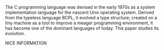 The C programming language was devised in the early 1970s as a system
implementation  language for the nascent Unix operating system.   Derived from
the  typeless  language  BCPL,  it  evolved  a  type  structure;  created  on  a  tiny
machine as a tool to improve a meager programming environment, it has become
one of the dominant languages of today.  This paper studies its evolution.

NICE INFORMATION
